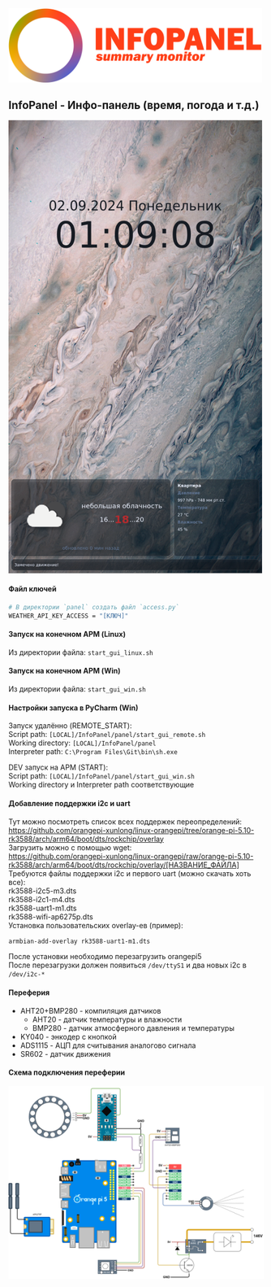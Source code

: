 <img src="https://github.com/HoriFox/SmartHomeCentralDoc/blob/main/gitimg/infopanel_logo.png" width="500">

## InfoPanel - Инфо-панель (время, погода и т.д.)

<img src="https://github.com/HoriFox/InfoPanel/blob/master/img/InfoPanelVisual.png" width="500">

#### Файл ключей  
```bash
# В директории `panel` создать файл `access.py`
WEATHER_API_KEY_ACCESS = "[КЛЮЧ]"
```

#### Запуск на конечном АРМ (Linux)  
Из директории файла: `start_gui_linux.sh`

#### Запуск на конечном АРМ (Win)  
Из директории файла: `start_gui_win.sh`

#### Настройки запуска в PyCharm (Win)  
Запуск удалённо (REMOTE_START):  
Script path: `[LOCAL]/InfoPanel/panel/start_gui_remote.sh`  
Working directory: `[LOCAL]/InfoPanel/panel`  
Interpreter path: `C:\Program Files\Git\bin\sh.exe`  

DEV запуск на АРМ (START):  
Script path: `[LOCAL]/InfoPanel/panel/start_gui_win.sh`  
Working directory и Interpreter path соответствующие  

#### Добавление поддержки i2c и uart  
Тут можно посмотреть список всех поддержек переопределений:  
https://github.com/orangepi-xunlong/linux-orangepi/tree/orange-pi-5.10-rk3588/arch/arm64/boot/dts/rockchip/overlay  
Загрузить можно с помощью wget:  
https://github.com/orangepi-xunlong/linux-orangepi/raw/orange-pi-5.10-rk3588/arch/arm64/boot/dts/rockchip/overlay/[НАЗВАНИЕ_ФАЙЛА]  
Требуются файлы поддержки i2c и первого uart (можно скачать хоть все):  
rk3588-i2c5-m3.dts  
rk3588-i2c1-m4.dts  
rk3588-uart1-m1.dts  
rk3588-wifi-ap6275p.dts  
Установка пользовательских overlay-ев (пример):  
```bash
armbian-add-overlay rk3588-uart1-m1.dts  
```
После установки необходимо перезагрузить orangepi5  
После перезагрузки должен появиться `/dev/ttyS1` и два новых i2c в `/dev/i2c-*`

#### Переферия  
* AHT20+BMP280 - компиляция датчиков  
  * AHT20 - датчик температуры и влажности  
  * BMP280 - датчик атмосферного давления и температуры  
* KY040 - энкодер с кнопкой  
* ADS1115 - АЦП для считывания аналогово сигнала  
* SR602 - датчик движения  

#### Схема подключения переферии
![Схема](https://github.com/HoriFox/InfoPanel/blob/master/img/InfoPanel4.png)
